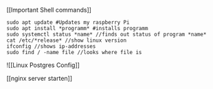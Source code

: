 [[Important Shell commands]]
```Linux
sudo apt update #Updates my raspberry Pi
sudo apt install *programm* #installs programm
sudo systemctl status *name* //finds out status of program *name*
cat /etc/*release* //show linux version
ifconfig //shows ip-addresses
sudo find / -name file //looks where file is
```

![[Linux Postgres Config]]

[[nginx server starten]]